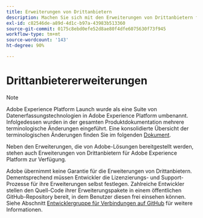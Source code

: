 ```yaml
---
title: Erweiterungen von Drittanbietern
description: Machen Sie sich mit den Erweiterungen von Drittanbietern für Adobe Experience Platform vertraut.
exl-id: c82546de-a89d-4d1c-b97a-43983b513360
source-git-commit: 0175c8ebd0efe52d8ae80f4dfe6075630f73f945
workflow-type: tm+mt
source-wordcount: '143'
ht-degree: 90%

---
```


# Drittanbietererweiterungen

>[!NOTE]
>
>Adobe Experience Platform Launch wurde als eine Suite von Datenerfassungstechnologien in Adobe Experience Platform umbenannt. Infolgedessen wurden in der gesamten Produktdokumentation mehrere terminologische Änderungen eingeführt. Eine konsolidierte Übersicht der terminologischen Änderungen finden Sie im folgenden [Dokument](../term-updates.md).

Neben den Erweiterungen, die von Adobe-Lösungen bereitgestellt werden, stehen auch Erweiterungen von Drittanbietern für Adobe Experience Platform zur Verfügung.

Adobe übernimmt keine Garantie für die Erweiterungen von Drittanbietern. Dementsprechend müssen Entwickler die Lizenzierungs- und Support-Prozesse für ihre Erweiterungen selbst festlegen. Zahlreiche Entwickler stellen den Quell-Code ihrer Erweiterungspakete in einem öffentlichen GitHub-Repository bereit, in dem Benutzer diesen frei einsehen können. Siehe Abschnitt [Entwicklergruppe für Verbindungen auf GitHub](https://github.com/Connections-Developers) für weitere Informationen.

